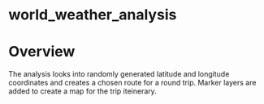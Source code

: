 # world_weather_analysis
# Overview

The analysis looks into randomly generated latitude and longitude coordinates and creates a chosen route for a round trip. Marker layers are added to create a map for the trip iteinerary.

